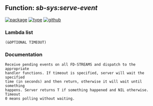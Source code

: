 ## Function: ***sb-sys:serve-event***
[![package](https://img.shields.io/badge/Package-SB--SYS-5f9ea0.svg?style=social&colorA=999999)](../) [![type](https://img.shields.io/badge/Type-Function-5f9ea0.svg?style=social&colorA=999999)](../#function) [![github](https://img.shields.io/badge/GitHub-View_the_source-5f9ea0.svg?style=social&colorA=999999&logo=github)](https://github.com/sbcl/sbcl/blob/master/src/code/serve-event.lisp/) 
### Lambda list
```
(&OPTIONAL TIMEOUT)
```
### Documentation
```
Receive pending events on all FD-STREAMS and dispatch to the appropriate
handler functions. If timeout is specified, server will wait the specified
time (in seconds) and then return, otherwise it will wait until something
happens. Server returns T if something happened and NIL otherwise. Timeout
0 means polling without waiting.
```
